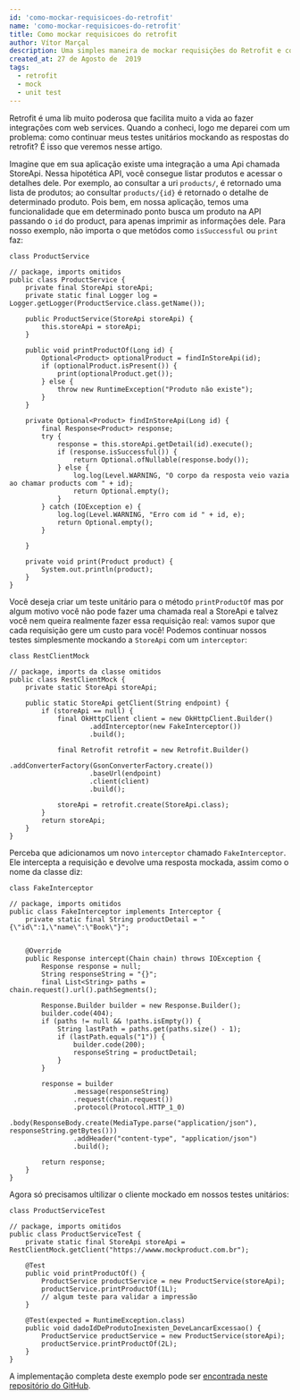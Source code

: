 ```yaml
---
id: 'como-mockar-requisicoes-do-retrofit'
name: 'como-mockar-requisicoes-do-retrofit'
title: Como mockar requisicoes do retrofit
author: Vítor Marçal
description: Uma simples maneira de mockar requisições do Retrofit e continuar com seus testes unitários.
created_at: 27 de Agosto de  2019
tags:
  - retrofit
  - mock
  - unit test
---
```


Retrofit é uma lib muito poderosa que facilita muito a vida ao fazer integrações com web services. Quando a conheci, logo me deparei com um problema: como continuar meus testes unitários mockando as respostas do retrofit? É isso que veremos nesse artigo.

Imagine que em sua aplicação existe uma integração a uma Api chamada StoreApi. Nessa hipotética API, você consegue listar produtos e acessar o detalhes dele. Por exemplo, ao consultar a uri `products/`, é retornado uma lista de produtos; ao consultar `products/{id}` é retornado o detalhe de determinado produto.
Pois bem, em nossa aplicação, temos uma funcionalidade que em determinado ponto busca um produto na  API passando o `id` do product, para apenas imprimir as informações dele. Para nosso exemplo, não importa o que metódos como `isSuccessful` ou `print` faz:

`class ProductService`
```
// package, imports omitidos
public class ProductService {
    private final StoreApi storeApi;
    private static final Logger log = Logger.getLogger(ProductService.class.getName());

    public ProductService(StoreApi storeApi) {
        this.storeApi = storeApi;
    }

    public void printProductOf(Long id) {
        Optional<Product> optionalProduct = findInStoreApi(id);
        if (optionalProduct.isPresent()) {
            print(optionalProduct.get());
        } else {
            throw new RuntimeException("Produto não existe");
        }
    }

    private Optional<Product> findInStoreApi(Long id) {
        final Response<Product> response;
        try {
            response = this.storeApi.getDetail(id).execute();
            if (response.isSuccessful()) {
                return Optional.ofNullable(response.body());
            } else {
                log.log(Level.WARNING, "O corpo da resposta veio vazia ao chamar products com " + id);
                return Optional.empty();
            }
        } catch (IOException e) {
            log.log(Level.WARNING, "Erro com id " + id, e);
            return Optional.empty();
        }

    }

    private void print(Product product) {
        System.out.println(product);
    }
}

```

Você deseja criar um teste unitário para o método `printProductOf` mas por algum motivo você não pode fazer uma chamada real a StoreApi e talvez você nem queira realmente fazer essa requisição real: vamos supor que cada requisição gere um custo para você!
Podemos continuar nossos testes simplesmente mockando a `StoreApi` com um `interceptor`:

`class RestClientMock`

```
// package, imports da classe omitidos
public class RestClientMock {
    private static StoreApi storeApi;

    public static StoreApi getClient(String endpoint) {
        if (storeApi == null) {
            final OkHttpClient client = new OkHttpClient.Builder()
                    .addInterceptor(new FakeInterceptor())
                    .build();

            final Retrofit retrofit = new Retrofit.Builder()
                    .addConverterFactory(GsonConverterFactory.create())
                    .baseUrl(endpoint)
                    .client(client)
                    .build();

            storeApi = retrofit.create(StoreApi.class);
        }
        return storeApi;
    }
}
```

Perceba que adicionamos um novo `interceptor` chamado `FakeInterceptor`. Ele intercepta a requisição e devolve uma resposta mockada, assim como o nome da classe diz:

`class FakeInterceptor `

```
// package, imports omitidos
public class FakeInterceptor implements Interceptor {
    private static final String productDetail = "{\"id\":1,\"name\":\"Book\"}";


    @Override
    public Response intercept(Chain chain) throws IOException {
        Response response = null;
        String responseString = "{}";
        final List<String> paths = chain.request().url().pathSegments();

        Response.Builder builder = new Response.Builder();
        builder.code(404);
        if (paths != null && !paths.isEmpty()) {
            String lastPath = paths.get(paths.size() - 1);
            if (lastPath.equals("1")) {
                builder.code(200);
                responseString = productDetail;
            }
        }

        response = builder
                .message(responseString)
                .request(chain.request())
                .protocol(Protocol.HTTP_1_0)
                .body(ResponseBody.create(MediaType.parse("application/json"), responseString.getBytes()))
                .addHeader("content-type", "application/json")
                .build();

        return response;
    }
}
```

Agora só precisamos ultilizar o cliente mockado em nossos testes unitários:

`class ProductServiceTest`
```
// package, imports omitidos
public class ProductServiceTest {
    private static final StoreApi storeApi = RestClientMock.getClient("https://wwww.mockproduct.com.br");

    @Test
    public void printProductOf() {
        ProductService productService = new ProductService(storeApi);
        productService.printProductOf(1L);
        // algum teste para validar a impressão
    }

    @Test(expected = RuntimeException.class)
    public void dadoIdDeProdutoInexisten_DeveLancarExcessao() {
        ProductService productService = new ProductService(storeApi);
        productService.printProductOf(2L);
    }
}
```

A implementação completa deste exemplo pode ser <a href="https://github.com/vitormarcal/retrofit-unit-test-tutorial" title="Código completo do artigo" target="_blank" rel="noopener noreferrer">encontrada neste repositório do GitHub</a>.
